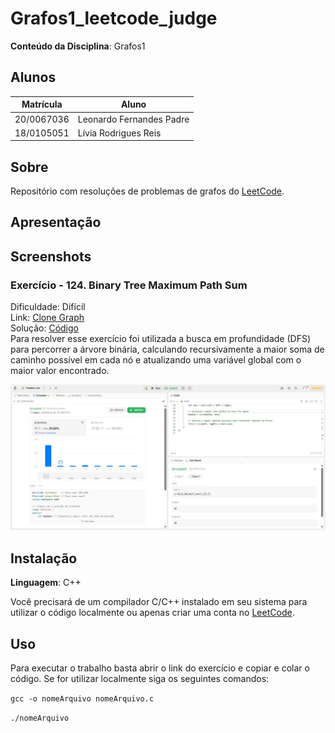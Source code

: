 # Grafos1_leetcode_judge

**Conteúdo da Disciplina**: Grafos1<br>

## Alunos
|Matrícula | Aluno |
| -- | -- |
| 20/0067036  |  Leonardo Fernandes Padre |
| 18/0105051  |  Lívia Rodrigues Reis |

## Sobre 
Repositório com resoluções de problemas de grafos do [LeetCode](https://leetcode.com/).

## Apresentação 

## Screenshots

### Exercício - 124. Binary Tree Maximum Path Sum

Dificuldade: Difícil <br>
Link: [Clone Graph](https://leetcode.com/problems/binary-tree-maximum-path-sum/description/)<br>
Solução: [Código](exercises_leetcode/124_hard/124_binaryTreeMaximumPathSum.cpp)<br>
Para resolver esse exercício foi utilizada a busca em profundidade (DFS) para percorrer a árvore binária, calculando recursivamente a maior soma de caminho possível em cada nó e atualizando uma variável global com o maior valor encontrado.

![](exercises_leetcode/124_hard/124_submit.jpeg)

## Instalação 
**Linguagem**: C++<br>

Você precisará de um compilador C/C++ instalado em seu sistema para utilizar o código localmente ou apenas criar uma conta no [LeetCode](https://leetcode.com/).

## Uso 
Para executar o trabalho basta abrir o link do exercício e copiar e colar o código. Se for utilizar localmente siga os seguintes comandos:

`gcc -o nomeArquivo nomeArquivo.c`

`./nomeArquivo`


